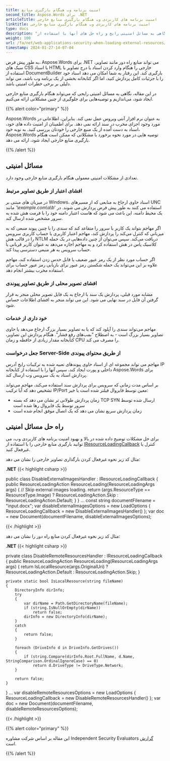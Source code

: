 ```yaml
---
title: امنیت برنامه وب هنگام بارگیری منابع
second_title: Aspose.Words برای .NET
articleTitle: امنیت برنامه های کاربردی وب هنگام بارگیری منابع خارجی
linktitle: امنیت برنامه های کاربردی وب هنگام بارگیری منابع خارجی
type: docs
description: "بارگیری منابع راه دور، که می تواند دلیلی برای خطرات امنیتی باشد. نگاهی به مسائل امنیتی رایج و راه حل های آنها با استفاده از C# بیندازید."
weight: 100
url: /fa/net/web-applications-security-when-loading-external-resources/
timestamp: 2024-01-27-14-07-04
---
```


به طور پیش فرض، Aspose.Words برای .NET می تواند منابع راه دور مانند تصاویر، سبک های CSS یا اسناد HTML خارجی را هنگام وارد کردن اسناد یا درج تصاویر با استفاده از DocumentBuilder بارگیری کند. این رفتار به شما امکان می دهد اسناد خود را با جزئیات کامل پردازش کنید، اما اگر کتابخانه بخشی از یک برنامه وب باشد، می تواند دلیلی بر برخی خطرات امنیتی باشد.

در این مقاله، نگاهی به مسائل امنیتی رایجی که می‌تواند هنگام بارگیری منابع خارجی ایجاد شود، می‌اندازیم و توصیه‌هایی برای جلوگیری از چنین مشکلاتی ارائه می‌کنیم.

{{% alert color="primary" %}}

Aspose.Words به عنوان نرم افزار آنتی ویروس عمل نمی کند. بنابراین، اطلاعاتی در مورد وجود اجزای مخرب در سند ارائه نمی دهد. برای اطمینان از امنیت داده های خود، اسناد به دست آمده از یک منبع خارجی را خودتان بررسی کنید. به نوبه خود، Aspose.Words توصیه هایی در مورد نحوه برخورد با مشکلاتی که ممکن است هنگام بارگیری منابع خارجی ایجاد شود، ارائه می دهد.

{{% /alert %}}

## مسائل امنیتی

تعدادی از مشکلات امنیتی معمولی هنگام بارگیری منابع خارجی وجود دارد.

### افشای اعتبار از طریق تصاویر مرتبط

در میزبان های مبتنی بر Windows، اسناد حاوی ارجاع به منابعی که از مسیرهای UNC مانند *'\\example.com\a\b*' استفاده می کنند به طور پیش فرض پردازش می شوند. در یک محیط دامنه، این باعث می شود که هاست اعتبار دامنه خود را با فرمت هش شده به سرور مشخص شده ارسال کند.

اگر مهاجم بتواند یک کاربر یا سرور را متقاعد کند که سندی را با چنین پیوند منبعی که به میزبانی که کنترل می‌کند را پردازش کند، مهاجم اعتبار کاربری یا حساب کاربری سرویس را در قالب هش NTLM دریافت می‌کند. سپس می‌توان از چنین داده‌هایی در یک حمله کلاسیک پاس در هش استفاده کرد و به مهاجم اجازه می‌دهد به عنوان کاربر قربانی یا حساب سرویس به هر منبعی دسترسی پیدا کند.

اگر حساب مورد نظر از یک رمز عبور ضعیف یا قابل حدس زدن استفاده کند، مهاجم علاوه بر این می‌تواند یک حمله شکستن رمز عبور برای بازیابی رمز عبور حساب برای استفاده مخرب بیشتر انجام دهد.

### افشای تصویر محلی از طریق تصاویر پیوندی

مشابه مورد قبلی، پردازش یک سند با ارجاع به یک فایل تصویر محلی منجر به قرار گرفتن آن فایل در سند نهایی می شود. این می تواند منجر به افشای اطلاعات حساس شود.

### خود داری از خدمات

مهاجم می‌تواند سندی را آپلود کند که یا به تصاویر بسیار بزرگ ارجاع می‌دهد یا حاوی تصاویر بسیار بزرگ است - به اصطلاح "بمب‌های رفع فشار". هنگام پردازش این تصاویر، کتابخانه مقدار زیادی از حافظه و زمان CPU را مصرف می کند.

### جعل درخواست Server-Side از طریق محتوای پیوندی

مهاجم می تواند مجموعه ای از اسناد حاوی پیوندهای تعبیه شده به ترکیبات رایج آدرس IP داخلی و پورت ایجاد کند، سپس آنها را با استفاده از کتابخانه Aspose.Words برای پردازش اسناد به یک سرویس وب ارسال کند.

بر اساس مدت زمانی که سرویس برای پردازش سند استفاده می‌کند، مهاجم می‌تواند تشخیص دهد که آیا ترکیب IP/Port معین توسط فایروال فیلتر شده است یا خیر:

- زمان پردازش طولانی تر نشان می دهد که بسته TCP SYN ارسال شده توسط سرور توسط یک فایروال رها شده است
- زمان پردازش سریع نشان می دهد که یک اتصال موفق انجام شده است

## راه حل مسائل امنیتی

برای حل مشکلات توضیح داده شده در بالا و بهبود امنیت برنامه های کاربردی وب، می توانید بارگیری منابع خارجی را با استفاده از [IResourceLoadingCallback](https://reference.aspose.com/words/net/aspose.words.loading/iresourceloadingcallback/) کنترل یا غیرفعال کنید.

مثال کد زیر نحوه غیرفعال کردن بارگذاری تصاویر خارجی را نشان می دهد:

**.NET**
{{< highlight csharp >}}

public class DisableExternalImagesHandler : IResourceLoadingCallback
{
    public ResourceLoadingAction ResourceLoading(ResourceLoadingArgs args)
    {
        // Skip external images loading.
        return (args.ResourceType == ResourceType.Image)
            ? ResourceLoadingAction.Skip
            : ResourceLoadingAction.Default;
    }
}
...
const string documentFilename = "input.docx";
var disableExternalImagesOptions = new LoadOptions
{
    ResourceLoadingCallback = new DisableExternalImagesHandler()
};
var doc = new Document(documentFilename, disableExternalImagesOptions);

{{< /highlight >}}

مثال کد زیر نحوه غیرفعال کردن منابع راه دور را نشان می دهد:

**.NET**
{{< highlight csharp >}}

private class DisableRemoteResourcesHandler : IResourceLoadingCallback
{
    public ResourceLoadingAction ResourceLoading(ResourceLoadingArgs args)
    {
        return IsLocalResource(args.OriginalUri)
            ? ResourceLoadingAction.Default
            : ResourceLoadingAction.Skip;
    }

    private static bool IsLocalResource(string fileName)
    {
        DirectoryInfo dirInfo;
        try
        {
            var dirName = Path.GetDirectoryName(fileName);
            if (string.IsNullOrEmpty(dirName))
                return false;
            dirInfo = new DirectoryInfo(dirName);
        }
        catch
        {
            return false;
        }
    
        foreach (DriveInfo d in DriveInfo.GetDrives())
        {
            if (string.Compare(dirInfo.Root.FullName, d.Name, StringComparison.OrdinalIgnoreCase) == 0)
                return d.DriveType != DriveType.Network;
        }
    
        return false;
    }
}
...
var disableRemoteResourcesOptions = new LoadOptions
{
    ResourceLoadingCallback = new DisableRemoteResourcesHandler()
};
var doc = new Document(documentFilename, disableRemoteResourcesOptions);

{{< /highlight >}}

{{% alert color="primary" %}}

این مقاله بر اساس شرکت مشاوره Independent Security Evaluators [گزارش](/words/net/web-applications-security-when-loading-external-resources/ise-aspose-report.pdf) است.

{{% /alert %}}
